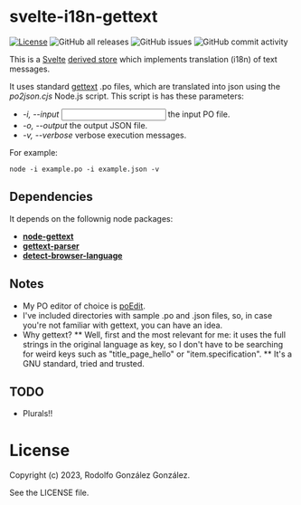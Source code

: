 # svelte-i18n-gettext

[![License](https://img.shields.io/badge/License-BSD_3--Clause-blue.svg)](https://opensource.org/licenses/BSD-3-Clause)
![GitHub all releases](https://img.shields.io/github/downloads/rgglez/svelte-i18n-gettext/total) 
![GitHub issues](https://img.shields.io/github/issues/rgglez/svelte-i18n-gettext) 
![GitHub commit activity](https://img.shields.io/github/commit-activity/y/rgglez/svelte-i18n-gettext)

This is a [Svelte](https://svelte.dev/) [derived store](https://learn.svelte.dev/tutorial/derived-stores) which implements translation (i18n) of text messages.

It uses standard [gettext](https://www.gnu.org/software/gettext/) .po files, which are translated into json using the *po2json.cjs* Node.js script. This script is has these parameters:

* *-i, --input <input>* the input PO file.
* *-o, --output <output>* the output JSON file.
* *-v, --verbose* verbose execution messages.

For example:

```
node -i example.po -i example.json -v
```

## Dependencies

It depends on the follownig node packages:

* **[node-gettext](https://www.npmjs.com/package/node-gettext)**
* **[gettext-parser](https://www.npmjs.com/package/gettext-parser)**
* **[detect-browser-language](https://www.npmjs.com/package/detect-browser-language)**

## Notes

* My PO editor of choice is [poEdit](https://poedit.net/).
* I've included directories with sample .po and .json files, so, in case you're not familiar with gettext, you can have an idea.
* Why gettext? 
  ** Well, first and the most relevant for me: it uses the full strings in the original language as key, so I don't have to be searching for weird keys such as "title_page_hello" or "item.specification".
  ** It's a GNU standard, tried and trusted.
  
 ## TODO
 
 * Plurals!! 
 
 # License
 
 Copyright (c) 2023, Rodolfo González González.
 
 See the LICENSE file.
